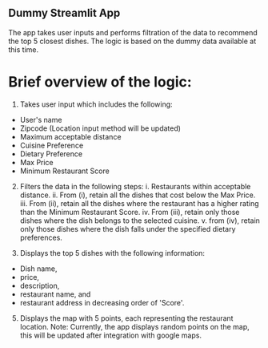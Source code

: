 ## Dummy Streamlit App

The app takes user inputs and performs filtration of the data to recommend the top 5 closest dishes.
The logic is based on the dummy data available at this time.

# Brief overview of the logic:
1. Takes user input which includes the following:
  - User's name
  - Zipcode (Location input method will be updated)
  - Maximum acceptable distance
  - Cuisine Preference
  - Dietary Preference
  - Max Price
  - Minimum Restaurant Score

2. Filters the data in the following steps:
  i. Restaurants within acceptable distance.
  ii. From (i), retain all the dishes that cost below the Max Price.
  iii. From (ii), retain all the dishes where the restaurant has a higher rating than the Minimum Restaurant Score.
  iv. From (iii), retain only those dishes where the dish belongs to the selected cuisine.
  v. from (iv), retain only those dishes where the dish falls under the specified dietary preferences.
  
3. Displays the top 5 dishes with the following information: 
  - Dish name, 
  - price, 
  - description, 
  - restaurant name, and
  - restaurant address 
in decreasing order of 'Score'.

5. Displays the map with 5 points, each representing the restaurant location.
Note: Currently, the app displays random points on the map, this will be updated after integration with google maps. 
